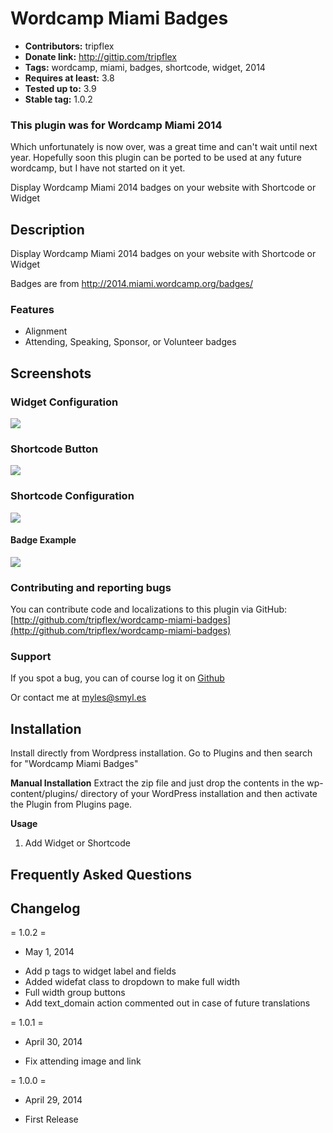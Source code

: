 # Wordcamp Miami Badges #
+ **Contributors:** tripflex
+ **Donate link:** http://gittip.com/tripflex
+ **Tags:** wordcamp, miami, badges, shortcode, widget, 2014
+ **Requires at least:** 3.8
+ **Tested up to:** 3.9
+ **Stable tag:** 1.0.2

### This plugin was for Wordcamp Miami 2014
Which unfortunately is now over, was a great time and can't wait until next year.  Hopefully soon this plugin can be ported to be used at any future wordcamp, but I have not started on it yet.

Display Wordcamp Miami 2014 badges on your website with Shortcode or Widget

## Description ##

Display Wordcamp Miami 2014 badges on your website with Shortcode or Widget

Badges are from http://2014.miami.wordcamp.org/badges/

### Features ###
+ Alignment
+ Attending, Speaking, Sponsor, or Volunteer badges

## Screenshots ##

### Widget Configuration ###
![](https://smyl.es/img/wordcamp-miami-badges-widget-preview.png)

### Shortcode Button ###
![](https://smyl.es/img/wordcamp-miami-badges-shortcode-button.png)

### Shortcode Configuration ###
![](https://smyl.es/img/wordcamp-miami-badges-insert-shortcode.png)

#### Badge Example ####
![](https://smyl.es/img/Selection-161x188-99.png)

### Contributing and reporting bugs ###

You can contribute code and localizations to this plugin via GitHub: [http://github.com/tripflex/wordcamp-miami-badges](http://github.com/tripflex/wordcamp-miami-badges)

### Support ###

If you spot a bug, you can of course log it on [Github](http://github.com/tripflex/wordcamp-miami-badges/issues)

Or contact me at myles@smyl.es


## Installation ##

Install directly from Wordpress installation.  Go to Plugins and then search for "Wordcamp Miami Badges"

**Manual Installation**
Extract the zip file and just drop the contents in the wp-content/plugins/ directory of your WordPress installation and then activate the Plugin from Plugins page.

**Usage**
1. Add Widget or Shortcode

## Frequently Asked Questions ##

## Changelog ##
= 1.0.2 =
* May 1, 2014
- Add p tags to widget label and fields
- Added widefat class to dropdown to make full width
- Full width group buttons
- Add text_domain action commented out in case of future translations

= 1.0.1 =
* April 30, 2014
- Fix attending image and link

= 1.0.0 = 
* April 29, 2014
- First Release
